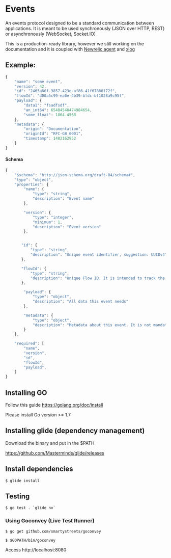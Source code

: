 Events
======
An events protocol designed to be a standard communication between applications.
It is meant to be used synchronously (JSON over HTTP, REST) or asynchronously (WebSocket, Socket.IO)

This is a production-ready library, however we still working on the documentation and it is coupled with [Newrelic agent](https://github.com/newrelic/go-agent) and [xlog](https://github.com/rs/xlog)


Example:
--------
```javascript
{
	"name": "some event",
	"version": 42,
	"id": "2465a86f-3857-423e-af86-41f67880172f",
	"flowId": "d00a5c99-ea0e-4b39-bfdc-bf1028a9c95f",
	"payload": {
		"data1": "fsadfsdf",
		"an_int64": 65484548474984654,
		"some_float": 1864.4568
	},
	"metadata": {
		"origin": "Documentation",
		"originId": "RFC-GB 0001",
		"timestamp": 1482162952
	}
}
```

#### Schema
```javascript
{
	"$schema": "http://json-schema.org/draft-04/schema#",
	"type": "object",
	"properties": {
		"name": {
			"type": "string",
			"description": "Event name"
		},

		"version": {
			"type": "integer",
			"minimum": 1,
			"description": "Event version"
		},


	   "id": {
		   "type": "string",
		   "description": "Unique event identifier, suggestion: UUIDv4"
	   },

	   "flowId": {
		   "type": "string",
		   "description": "Unique Flow ID. It is intended to track the flow of information in a micro-service architecture"
	   },

		"payload": {
			"type": "object",
			"description": "All data this event needs"
		},

		"metadata": {
			"type": "object",
			"description": "Metadata about this event. It is not mandatory, even with an empty metadata the application/event must work"
		}
	},

	"required": [
		"name",
		"version",
		"id",
		"flowId",
		"payload",
	]
}

```

## Installing GO

Follow this guide https://golang.org/doc/install

Please install Go version >= 1.7

## Installing glide (dependency management)

Download the binary and put in the $PATH

https://github.com/Masterminds/glide/releases

## Install dependencies

```
$ glide install
```

## Testing

```
$ go test . `glide nv`
```

### Using Goconvey (Live Test Runner)

```
$ go get github.com/smartystreets/goconvey
```

```
$ $GOPATH/bin/goconvey
```

Access http://localhost:8080